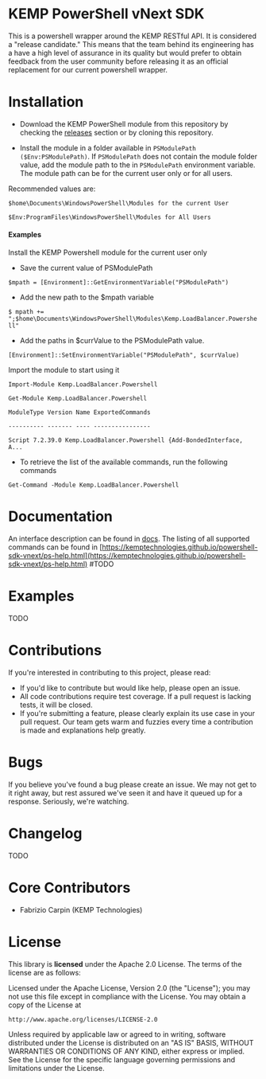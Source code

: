 KEMP PowerShell vNext SDK
====================
This is a powershell wrapper around the KEMP RESTful API. It is considered a "release candidate." This means that the team behind its engineering has a have a high level of assurance in its quality but would prefer to obtain feedback from the user community before releasing it as an official replacement for our current powershell wrapper.


Installation 
============

* Download the KEMP PowerShell module from this repository by checking the [releases](https://github.com/KEMPtechnologies/powershell-sdk-vnext/releases) section or by cloning this repository.

* Install the module in a folder available in `PSModulePath` `($Env:PSModulePath)`. If `PSModulePath` does not contain the module folder value, add the module path to the in `PSModulePath` environment variable. The module path can be for the current user only or for all users. 

Recommended values are:

```
$home\Documents\WindowsPowerShell\Modules for the current User

$Env:ProgramFiles\WindowsPowerShell\Modules for All Users
```

#### Examples
Install the KEMP Powershell module for the current user only

* Save the current value of PSModulePath

```$mpath = [Environment]::GetEnvironmentVariable("PSModulePath")```

* Add the new path to the $mpath variable

```$ mpath += ";$home\Documents\WindowsPowerShell\Modules\Kemp.LoadBalancer.Powershell"```

* Add the paths in $currValue to the PSModulePath value.

```[Environment]::SetEnvironmentVariable("PSModulePath", $currValue)```

Import the module to start using it

```
Import-Module Kemp.LoadBalancer.Powershell

Get-Module Kemp.LoadBalancer.Powershell

ModuleType Version Name ExportedCommands

---------- ------- ---- ----------------

Script 7.2.39.0 Kemp.LoadBalancer.Powershell {Add-BondedInterface, A...
```
* To retrieve the list of the available commands, run the following commands

```Get-Command -Module Kemp.LoadBalancer.Powershell```

Documentation
=====
An interface description can be found in [docs](docs).
The listing of all supported commands can be found in [https://kemptechnologies.github.io/powershell-sdk-vnext/ps-help.html](https://kemptechnologies.github.io/powershell-sdk-vnext/ps-help.html) #TODO


Examples
=====
TODO

Contributions
=============
If you're interested in contributing to this project, please read: 

* If you'd like to contribute but would like help, please open an issue.
* All code contributions require test coverage. If a pull request is lacking tests, it will be closed.
* If you're submitting a feature, please clearly explain its use case in your pull request. Our team gets warm and fuzzies every time a contribution is made and explanations help greatly.

Bugs
=====
If you believe you've found a bug please create an issue. We may not get to it right away, but rest assured we've seen it and have it queued up for a response. Seriously, we're watching.

Changelog
=========
TODO

Core Contributors
============

* Fabrizio Carpin (KEMP Technologies)

License
=====
This library is __licensed__ under the Apache 2.0 License. The terms of the license are as follows: 

Licensed under the Apache License, Version 2.0 (the "License");
you may not use this file except in compliance with the License.
You may obtain a copy of the License at

    http://www.apache.org/licenses/LICENSE-2.0

Unless required by applicable law or agreed to in writing, software
distributed under the License is distributed on an "AS IS" BASIS,
WITHOUT WARRANTIES OR CONDITIONS OF ANY KIND, either express or implied.
See the License for the specific language governing permissions and
limitations under the License.


